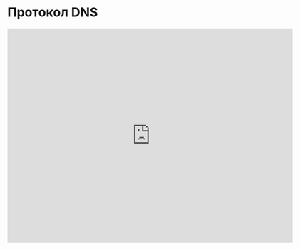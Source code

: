 # Протокол DNS
<iframe width="640" height="480" src="https://www.youtube.com/embed/VXTf9i-Gqsw?list=PLU-TUGRFxOHjGFH9FgsIatv0HB9fAcAgH" frameborder="0" allowfullscreen></iframe>
